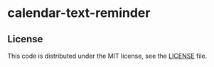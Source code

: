 # calendar-text-reminder


## License

This code is distributed under the MIT license, see the [LICENSE](LICENSE) file.


